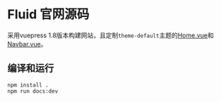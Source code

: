 # Fluid 官网源码

采用vuepress 1.8版本构建网站，且定制`theme-default`主题的[Home.vue](docs/.vuepress/theme/components/Home.vue)和[Navbar.vue](docs/.vuepress/theme/components/Navbar.vue)。

## 编译和运行

```shell
npm install .
npm run docs:dev
```

